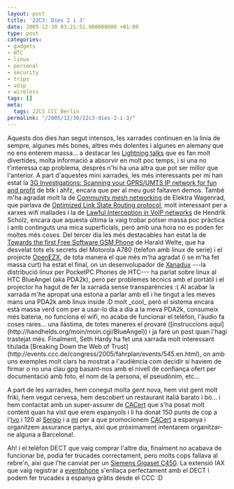 ```yaml
---
layout: post
title: '22C3: Dies 2 i 3'
date: 2005-12-30 03:21:51.000000000 +01:00
type: post
categories:
- gadgets
- HTC
- linux
- personal
- security
- trips
- voip
- wireless
tags: []
meta:
  tags: 22C3 CCC Berlin
permalink: "/2005/12/30/22c3-dies-2-i-3/"
---
```

<p>Aquests dos dies han segut intensos, les xarrades continuen en la linia de sempre, algunes més bones, altres més dolentes i algunes en alemany que no ens enterem massa... a destacar les <a href="https://events.ccc.de/congress/2005/wiki/Lightning_Talks">Lightning talks</a> que es fan molt divertides, molta informació a absorvir en molt poc temps, i si una no t'interessa cap problema, després n'hi ha una altra que pot ser millor que l'anterior. A part d'aquestes mini xarrades, les més interessants per mi han estat la <a href="http://events.ccc.de/congress/2005/fahrplan/events/567.en.html">3G Investigations: Scanning your GPRS/UMTS IP network for fun and profit</a> de btk i ahfz, encara que per al meu gust faltaven demos. També m'ha agradat molt la de <a href="http://events.ccc.de/congress/2005/fahrplan/events/1103.en.html">Community mesh networking</a> de Elektra Wagenrad, que parlava de <a href="http://olsr.org/">Optimized Link State Routing protocol</a>, molt interessant per a xarxes wifi mallades i la de <a href="http://events.ccc.de/congress/2005/fahrplan/events/468.en.html">Lawful Interception in VoIP networks</a> de Hendrik Scholz, encara que aquesta última la vaig trobar potser massa poc pràctica i amb continguts una mica superficials, però amb una hora no es poden fer moltes més coses. Del tercer dia les més destacables han estat la de <a href="http://events.ccc.de/congress/2005/fahrplan/events/768.en.html">Towards the first Free Software GSM Phone</a> de Harald Welte, que ha desvelat tots els secrets del Motorola A780 (telefon amb linux de serie) i el projecte <a href="http://openezx.org/">OpenEZX</a>, de tota manera el que més m'ha agradat (i se m'ha fet massa curt) ha estat el final, on un desenvolupador de <a href="http://wiki.xda-developers.com/index.php?pagename=Xanadux">Xanadux</a> ---la distribució linux per PocketPC Phones de HTC---
ha parlat sobre linux al HTC BlueAngel (aka PDA2k), però per problemes tècnics amb el portàtil i el projector ha hagut de fer la xarrada sense transparències :( Al acabar la xarrada m'he apropat una estona a parlar amb ell i he tingut a les meves mans una PDA2k amb linux inside :D molt _cool_ però el sistema encara està massa verd com per a usar-lo dia a dia a la meva PDA2k, consumeix més bateria, no funciona el wifi, no acaba de funcionar el telèfon, l'àudio fa coses rares... una llàstima, de totes maneres el provaré ([instruccions aquí](http://handhelds.org/moin/moin.cgi/BlueAngel)) i ja faré un post quan l'hagi trastejat més. Finalment, Seth Hardy ha fet una xarrada molt interessant titulada [Breaking Down the Web of Trust](http://events.ccc.de/congress/2005/fahrplan/events/545.en.html), on amb uns exemples molt clars ha mostrat a l'audiència com decidir si haviem de firmar o no una clau gpg basant-nos amb el nivell de confiança ofert per documentació amb foto, el nom de la persona, el pseudònim, etc...

A part de les xarrades, hem conegut molta gent nova, hem vist gent molt friki, hem vegut cervesa, hem descobert un restaurant italià barato i bò... i hem contactat amb un super-assurer de [CACert](http://www.cacert.org) que s'ha posat molt content quan ha vist que erem espanyols i li ha donat 150 punts de cop a l'[Ivo](http://www.somachibun.net) i 120 al [Sergio](http://midgard.bounceme.net) i a [mi]() per a que promocionem [CACert](http://www.cacert.org) a espanya i organitzem assurance partys, així que pròximament intentarem organitzar-ne alguna a Barcelona!.

Ah! i el telèfon DECT que vaig comprar l'altre dia, finalment no acabava de funcionar bé, podia fer trucades correctament, pero molts cops fallava al rebre'n, així que l'he canviat per un [Siemens Gigaset C450](http://gigaset.siemens.com/shc/0,1935,hq_en_0_116691_rArNrNrNrN,00.html). La extensió IAX que vaig registrar a [eventphone](http://www.eventphone.de) s'enllaça perfectament amb el DECT i podem fer trucades a espanya gràtis desde el CCC :D

